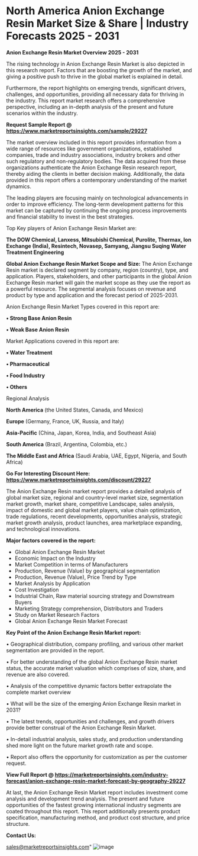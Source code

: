 # North America Anion Exchange Resin Market Size & Share | Industry Forecasts 2025 - 2031

<Strong> Anion Exchange Resin Market Overview 2025 - 2031</strong>

The rising technology in Anion Exchange Resin Market is also depicted in this research report. Factors that are boosting the growth of the market, and giving a positive push to thrive in the global market is explained in detail.

Furthermore, the report highlights on emerging trends, significant drivers, challenges, and opportunities, providing all necessary data for thriving in the industry. This report market research offers a comprehensive perspective, including an in-depth analysis of the present and future scenarios within the industry.

<strong>Request Sample Report @ <a href=https://www.marketreportsinsights.com/sample/29227>https://www.marketreportsinsights.com/sample/29227</a></strong>

The market overview included in this report provides information from a wide range of resources like government organizations, established companies, trade and industry associations, industry brokers and other such regulatory and non-regulatory bodies. The data acquired from these organizations authenticate the Anion Exchange Resin research report, thereby aiding the clients in better decision making. Additionally, the data provided in this report offers a contemporary understanding of the market dynamics.

The leading players are focusing mainly on technological advancements in order to improve efficiency. The long-term development patterns for this market can be captured by continuing the ongoing process improvements and financial stability to invest in the best strategies.

Top Key players of Anion Exchange Resin Market are:

<strong>The DOW Chemical, Lanxess, Mitsubishi Chemical, Purolite, Thermax, Ion Exchange (India), Resintech, Novasep, Samyang, Jiangsu Suqing Water Treatment Engineering</strong>

<strong><b>Global Anion Exchange Resin Market Scope and Size:</b></strong>
The Anion Exchange Resin market is declared segment by company, region (country), type, and application. Players, stakeholders, and other participants in the global Anion Exchange Resin market will gain the market scope as they use the report as a powerful resource. The segmental analysis focuses on revenue and product by type and application and the forecast period of 2025-2031.

Anion Exchange Resin Market Types covered in this report are:

<strong>• Strong Base Anion Resin

• Weak Base Anion Resin</strong>

Market Applications covered in this report are:

<strong>• Water Treatment

• Pharmaceutical

• Food Industry

• Others</strong> 

Regional Analysis

<strong>North America</strong> (the United States, Canada, and Mexico)

<strong>Europe</strong> (Germany, France, UK, Russia, and Italy)

<strong>Asia-Pacific</strong> (China, Japan, Korea, India, and Southeast Asia)

<strong>South America</strong> (Brazil, Argentina, Colombia, etc.)

<strong>The Middle East and Africa</strong> (Saudi Arabia, UAE, Egypt, Nigeria, and South Africa)

<strong>Go For Interesting Discount Here: <a href=https://www.marketreportsinsights.com/discount/29227>https://www.marketreportsinsights.com/discount/29227</a></strong>

The Anion Exchange Resin market report provides a detailed analysis of global market size, regional and country-level market size, segmentation market growth, market share, competitive Landscape, sales analysis, impact of domestic and global market players, value chain optimization, trade regulations, recent developments, opportunities analysis, strategic market growth analysis, product launches, area marketplace expanding, and technological innovations.

<strong><b>Major factors covered in the report:</b></strong>
<ul>
  <li>Global Anion Exchange Resin Market </li>
  <li>Economic Impact on the Industry</li>
  <li>Market Competition in terms of Manufacturers</li>
  <li>Production, Revenue (Value) by geographical segmentation</li>
  <li>Production, Revenue (Value), Price Trend by Type</li>
  <li>Market Analysis by Application</li>
  <li>Cost Investigation</li>
  <li>Industrial Chain, Raw material sourcing strategy and Downstream Buyers</li>
  <li>Marketing Strategy comprehension, Distributors and Traders</li>
  <li>Study on Market Research Factors</li>
  <li>Global Anion Exchange Resin Market Forecast</li>
</ul>

<strong><b>Key Point of the Anion Exchange Resin Market report:</b></strong>

• Geographical distribution, company profiling, and various other market segmentation are provided in the report.

• For better understanding of the global Anion Exchange Resin market status, the accurate market valuation which comprises of size, share, and revenue are also covered.

• Analysis of the competitive dynamic factors better extrapolate the complete market overview

• What will be the size of the emerging Anion Exchange Resin market in 2031?

• The latest trends, opportunities and challenges, and growth drivers provide better construal of the Anion Exchange Resin Market.

• In-detail industrial analysis, sales study, and production understanding shed more light on the future market growth rate and scope.

• Report also offers the opportunity for customization as per the customer request.

<strong><b>View Full Report @ <a href=https://marketreportsinsights.com/industry-forecast/anion-exchange-resin-market-forecast-by-geography-29227>https://marketreportsinsights.com/industry-forecast/anion-exchange-resin-market-forecast-by-geography-29227</a></b></strong>


At last, the Anion Exchange Resin Market report includes investment come analysis and development trend analysis. The present and future opportunities of the fastest growing international industry segments are coated throughout this report. This report additionally presents product specification, manufacturing method, and product cost structure, and price structure.

<strong>Contact Us:</strong>

sales@marketreportsinsights.com"
![image](https://github.com/user-attachments/assets/f44085a3-8341-4b1c-88b6-1fc2c01ef32d)
